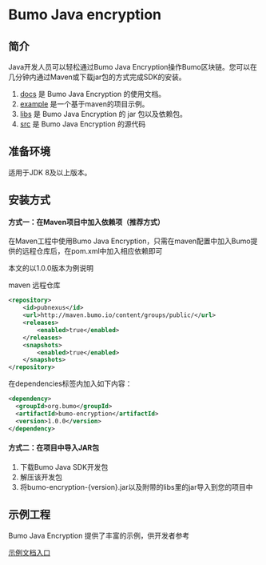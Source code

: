 # Bumo Java encryption

## 简介
Java开发人员可以轻松通过Bumo Java Encryption操作Bumo区块链。您可以在几分钟内通过Maven或下载jar包的方式完成SDK的安装。

1. [docs](/docs) 是 Bumo Java Encryption 的使用文档。
2. [example](/example) 是一个基于maven的项目示例。
3. [libs](/libs)  是 Bumo Java Encryption 的 jar 包以及依赖包。
4. [src](/src)  是 Bumo Java Encryption 的源代码

## 准备环境

适用于JDK 8及以上版本。

## 安装方式

#### 方式一：在Maven项目中加入依赖项（推荐方式）
在Maven工程中使用Bumo Java Encryption，只需在maven配置中加入Bumo提供的远程仓库后，在pom.xml中加入相应依赖即可

本文的以1.0.0版本为例说明

maven 远程仓库
``` xml
<repository>
    <id>pubnexus</id>                
    <url>http://maven.bumo.io/content/groups/public/</url>
    <releases>
        <enabled>true</enabled>
    </releases>
    <snapshots>
        <enabled>true</enabled>
    </snapshots>
</repository>
```
在dependencies标签内加入如下内容：
``` xml
<dependency>
  <groupId>org.bumo</groupId>
  <artifactId>bumo-encryption</artifactId>
  <version>1.0.0</version>
</dependency>
```
#### 方式二：在项目中导入JAR包
1. 下载Bumo Java SDK开发包
2. 解压该开发包
3. 将bumo-encryption-{version}.jar以及附带的libs里的jar导入到您的项目中

## 示例工程
Bumo Java Encryption 提供了丰富的示例，供开发者参考

[示例文档入口](/docs)